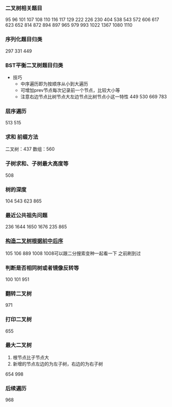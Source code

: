 
### 二叉树相关题目


95 96 101 107 108 110 116 117 129 222 226 230 404 538 543 572 606 617 623 652 814 872 894 897 965 979 993 1022 1367 1080 1110
 
### 序列化题目归类

297 331 449

### BST平衡二叉树题目归类

- 技巧
  - 中序遍历即为按顺序从小到大遍历
  - 可增加prev节点每次记录前一个节点，比较大小等
  - 注意右边节点比树节点大左边节点比树节点小这一特性
449 530 669 783

### 层序遍历

513 515

### 求和 前缀方法

二叉树：437 数组：560

### 子树求和、子树最大高度等

508

### 树的深度

104 543 623 865

### 最近公共祖先问题

236 1644 1650 1676 235 865

### [构造二叉树根据前中后序](https://labuladong.github.io/algo/2/19/35/)

105 106 889 1008
1008可以跟二分搜索变种一起看一下 之前刷到过

### 判断是否相同树或者镜像反转等

100 101 951

### 翻转二叉树

971
### 打印二叉树

655

### 最大二叉树

1. 根节点比子节点大
2. 新增的节点左边的为左子树，右边的为右子树

654 998


### 后续遍历
968